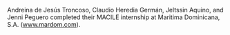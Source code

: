 Andreina de Jesús Troncoso, Claudio Heredia Germán, Jeltssin Aquino, and 
Jenni Peguero completed their MACILE internship at Maritima Dominicana, S.A. 
(www.mardom.com).
